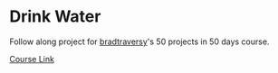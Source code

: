 # Drink Water

Follow along project for [bradtraversy](https://github.com/bradtraversy)'s 50 projects in 50 days course.

[Course Link](https://www.udemy.com/course/50-projects-50-days)

